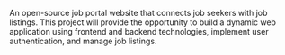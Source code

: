 An open-source job portal website that connects job seekers with job listings. This project will provide the opportunity to build a dynamic web application using frontend and backend technologies, implement user authentication, and manage job listings.
